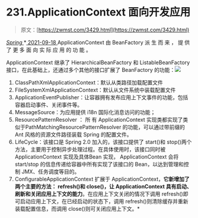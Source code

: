 <!--yml
category: 未分类
date: 0001-01-01 00:00:00
--->

# 231.ApplicationContext 面向开发应用

> 原文：[https://zwmst.com/3429.html](https://zwmst.com/3429.html)

   [ *Spring* ](https://zwmst.com/spring)*[ <time datetime="2021-09-18T14:50:13+08:00"> 2021-09-18 </time> ](https://zwmst.com/3429.html)  ApplicationContext 由 BeanFactory 派 生 而 来 ， 提 供 了 更 多 面 向 实 际 应 用 的 功 能 。

ApplicationContext 继承了 HierarchicalBeanFactory 和 ListableBeanFactory 接口，在此基础上，还通过多个其他的接口扩展了 BeanFactory 的功能：![](img/aa4e78ed795bcf97e33fe68706b52d2e.png)

1.  ClassPathXmlApplicationContext：默认从类路径加载配置文件
2.  FileSystemXmlApplicationContext：默认从文件系统中装载配置文件
3.  ApplicationEventPublisher：让容器拥有发布应用上下文事件的功能，包括容器启动事件、关闭事件等。
4.  MessageSource：为应用提供 i18n 国际化消息访问的功能；
5.  ResourcePatternResolver ： 所 有 ApplicationContext 实现类都实现了类似于PathMatchingResourcePatternResolver 的功能，可以通过带前缀的 Ant 风格的资源文件路径装载 Spring 的配置文件。
6.  LifeCycle：该接口是 Spring 2.0 加入的，该接口提供了 start()和 stop()两个方法，主要用于控制异步处理过程。在具体使用时，该接口同时被 ApplicationContext 实现及具体Bean 实现， ApplicationContext 会将 start/stop 的信息传递给容器中所有实现了该接口的 Bean，以达到管理和控制 JMX、任务调度等目的。
7.  ConfigurableApplicationContext 扩展于 ApplicationContext，**它新增加了两个主要的方法： refresh()和 close()，让 ApplicationContext 具有启动、刷新和关闭应用上下文的能力**。在应用上下文关闭的情况下调用 refresh()即可启动应用上下文，在已经启动的状态下，调用 refresh()则清除缓存并重新装载配置信息，而调用 close()则可关闭应用上下文。*